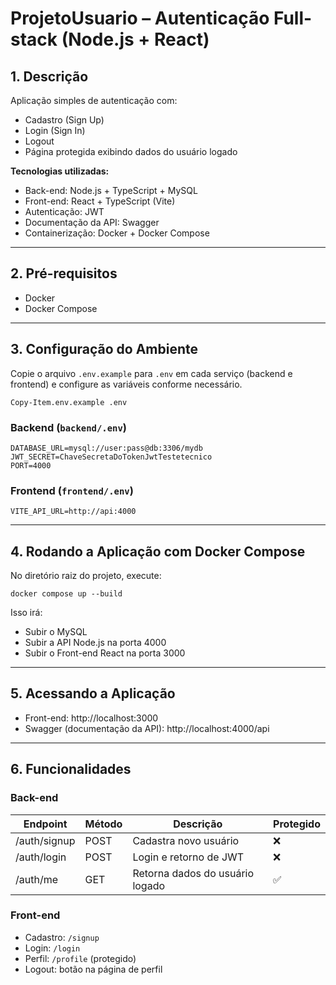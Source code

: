 # ProjetoUsuario – Autenticação Full-stack (Node.js + React)

## 1. Descrição

Aplicação simples de autenticação com:

- Cadastro (Sign Up)  
- Login (Sign In)  
- Logout  
- Página protegida exibindo dados do usuário logado  

**Tecnologias utilizadas:**

- Back-end: Node.js + TypeScript + MySQL  
- Front-end: React + TypeScript (Vite)  
- Autenticação: JWT  
- Documentação da API: Swagger  
- Containerização: Docker + Docker Compose

---

## 2. Pré-requisitos

- Docker  
- Docker Compose

---

## 3. Configuração do Ambiente

Copie o arquivo `.env.example` para `.env` em cada serviço (backend e frontend) e configure as variáveis conforme necessário.

```
Copy-Item.env.example .env
```

### Backend (`backend/.env`)

```
DATABASE_URL=mysql://user:pass@db:3306/mydb
JWT_SECRET=ChaveSecretaDoTokenJwtTestetecnico
PORT=4000
```

### Frontend (`frontend/.env`)

```
VITE_API_URL=http://api:4000
```

---

## 4. Rodando a Aplicação com Docker Compose

No diretório raiz do projeto, execute:

```
docker compose up --build
```

Isso irá:

- Subir o MySQL  
- Subir a API Node.js na porta 4000  
- Subir o Front-end React na porta 3000

---

## 5. Acessando a Aplicação

- Front-end: http://localhost:3000  
- Swagger (documentação da API): http://localhost:4000/api

---

## 6. Funcionalidades

### Back-end

| Endpoint       | Método | Descrição                       | Protegido |
|----------------|--------|---------------------------------|-----------|
| /auth/signup   | POST   | Cadastra novo usuário           | ❌        |
| /auth/login    | POST   | Login e retorno de JWT          | ❌        |
| /auth/me       | GET    | Retorna dados do usuário logado | ✅        |

### Front-end

- Cadastro: `/signup`  
- Login: `/login`  
- Perfil: `/profile` (protegido)  
- Logout: botão na página de perfil